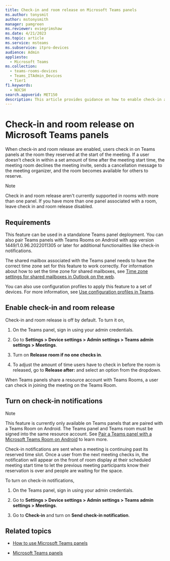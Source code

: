 ```yaml
---
title: Check-in and room release on Microsoft Teams panels
ms.author: tonysmit
author: mstonysmith
manager: pamgreen
ms.reviewer: eviegrimshaw
ms.date: 4/21/2023
ms.topic: article
ms.service: msteams
ms.subservice: itpro-devices
audience: Admin
appliesto: 
  - Microsoft Teams
ms.collection: 
  - teams-rooms-devices
  - Teams_ITAdmin_Devices
  - Tier1
f1.keywords: 
  - NOCSH
search.appverid: MET150
description: This article provides guidance on how to enable check-in and room release Teams panels devices.
---
```


# Check-in and room release on Microsoft Teams panels

When check-in and room release are enabled, users check in on Teams panels at the room they reserved at the start of the meeting. If a user doesn't check in within a set amount of time after the meeting start time, the meeting room declines the meeting invite, sends a cancellation message to the meeting organizer, and the room becomes available for others to reserve.

> [!NOTE]
> Check in and room release aren't currently supported in rooms with more than one panel. If you have more than one panel associated with a room, leave check in and room release disabled.

## Requirements

This feature can be used in a standalone Teams panel deployment. You can also pair Teams panels with Teams Rooms on Android with app version 1449/1.0.96.2022011305 or later for additional functionalities like check-in notifications.

The shared mailbox associated with the Teams panel needs to have the correct time zone set for this feature to work correctly. For information about how to set the time zone for shared mailboxes, see [Time zone settings for shared mailboxes in Outlook on the web](/exchange/troubleshoot/outlook-on-the-web-issues/shared-mailboxes-time-zone-setting).

You can also use configuration profiles to apply this feature to a set of devices. For more information, see [Use configuration profiles in Teams](device-management.md#use-configuration-profiles-in-teams).

## Enable check-in and room release

Check-in and room release is off by default. To turn it on,  

1. On the Teams panel, sign in using your admin credentials.  

2. Go to **Settings > Device settings > Admin settings > Teams admin settings > Meetings**.

3. Turn on **Release room if no one checks in**.

4. To adjust the amount of time users have to check in before the room is released, go to **Release after:** and select an option from the dropdown.  

When Teams panels share a resource account with Teams Rooms, a user can check in joining the meeting on the Teams Room.  

## Turn on check-in notifications

> [!NOTE]
> This feature is currently only available on Teams panels that are paired with a Teams Room on Android. The Teams panel and Teams room must be signed into the same resource account. See [Pair a Teams panel with a Microsoft Teams Room on Android](use-teams-panels.md#pair-a-teams-panel-with-microsoft-teams-rooms-on-android) to learn more.  

Check-in notifications are sent when a meeting is continuing past its reserved time slot. Once a user from the next meeting checks in, the notification will appear on the front of room display at their scheduled meeting start time to let the previous meeting participants know their reservation is over and people are waiting for the space.  

To turn on check-in notifications,  

1. On the Teams panel, sign in using your admin credentials.

2. Go to **Settings > Device settings > Admin settings > Teams admin settings > Meetings**.

3. Go to **Check-in** and turn on **Send check-in notification**.

## Related topics

- [How to use Microsoft Teams panels](use-teams-panels.md)

- [Microsoft Teams panels](teams-panels.md)
